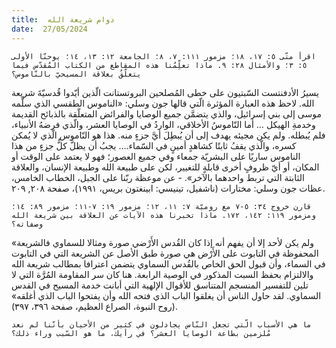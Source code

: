 ```yaml
---
title:  دوام شريعة الله
date:  27/05/2024
---
```


`اقرأ متّى ٥: ١٧، ١٨؛ مزمور ١١١: ٧، ٨؛ الجامعة ١٢: ١٣، ١٤؛ يوحنّا الأولى ٥: ٣؛ والأمثال ٢٨: ٩. ماذا تعلِّمُنا هذه المقاطع من الكتاب المُقدّس فيما يتعلّقُ بعلاقة المسيحيّ بالنّاموس؟`

يسيرُ الأدفنتست السّبتيون على خطى المُصلحين البروتستانت الّذين أيّدوا قُدسيّةَ شريعة الله. لاحظ هذه العبارة المؤثرة الّتي قالها جون وسلي: «الناموس الطقسي الذي سلَّمه موسى إلى بني إسرائيل، والذي يتضمَّن جميع الوصايا والفرائض المتعلّقة بالذبائح القديمة وخدمةِ الهيكل … أما النّاموسُ الأخلاقي، الواردُ في الوصايا العشر، والّذي فرضهُ الأنبياء، فلم يُبطله. ولم يكن مجيئه يهدف إلى أن يُبطِلَ أيَّ جزءٍ منه. هذا هو النّاموس الّذي لا يُمكن كسره، والّذي يقفُ ثابتًا كشاهدٍ أمينٍ في السّماء.… يجبُ أن يظلَّ كلُّ جزءٍ من هذا الناموس ساريًا على البشريّة جمعاء وفي جميع العصور؛ فهو لا يعتمد على الوقت أو المكان، أو أيّ ظروفٍ أخرى قابلةٍ للتغيير، لكن على طبيعة الله وطبيعة الإنسان، والعلاقة الثابتة التي تربط واحدهما بالآخر». - عن موعظة ربّنا على الجبل، الخطاب الخامس، عظات جون وسلي: مختارات (ناشفيل، تينيسي: ابينغتون بريس، ١٩٩١)، صفحة ٢٠٨, ٢٠٩.

`قارن خروج ٣٤: ٥-٧ مع روميّة ٧: ١١، ١٢؛ مزمور ١٩: ٧-١١؛ مزمور ٨٩: ١٤؛ ومزمور ١١٩: ١٤٢، ١٧٢. ماذا تخبرنا هذه الآيات عن العلاقة بين شريعة الله وصفاته؟`

«ولم يكن لأحد إلا أن يفهم أنه إذا كان القُدس الأَرْضي صورة ومثالا للسماوي فالشريعة المحفوظة في التابوت على الأَرْض هي صورة طبق الأصل عن الشريعة التي في التابوت في السماء، وأن قبول الحق الخاص بالقُدس السماوي يتضمن اعترافا بمطالب شريعة الله والالتزام بحفظ السبت المذكور في الوصية الرابعة. هنا كان سر المقاومة المُرَّة التي لا تلين للتفسير المنسجم المتناسق للأقوال الإلهية التي أبانت خدمة المسيح في القدس السماوي. لقد حاول الناس أن يغلقوا الباب الذي فتحه الله وأن يفتحوا الباب الذي أغلقه» (روح النبوة، الصراع العظيم، صفحة ٣٩٦، ٣٩٧).

`ما هي الأسباب الّتي تجعل النّاس يجادلون في كثير من الأحيان بأنّنا لم نعد مُلزمين بطاعة الوصايا العشر؟ في رأيك، ما هو السّبب وراء ذلك؟`
